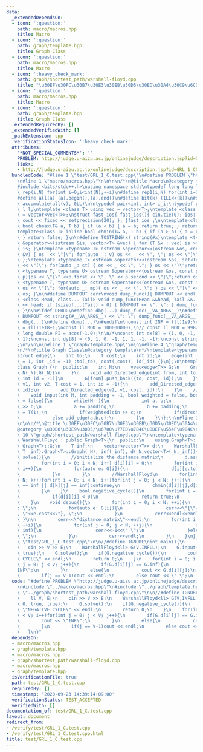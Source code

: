 ```yaml
---
data:
  _extendedDependsOn:
  - icon: ':question:'
    path: macro/macros.hpp
    title: Macro
  - icon: ':question:'
    path: graph/template.hpp
    title: Graph Class
  - icon: ':question:'
    path: macro/macros.hpp
    title: Macro
  - icon: ':heavy_check_mark:'
    path: graph/shortest_path/warshall-floyd.cpp
    title: "\u30EF\u30FC\u30B7\u30E3\u30EB\u30D5\u30ED\u30A4\u30C9\u6CD5"
  - icon: ':question:'
    path: macro/macros.hpp
    title: Macro
  - icon: ':question:'
    path: graph/template.hpp
    title: Graph Class
  _extendedRequiredBy: []
  _extendedVerifiedWith: []
  _pathExtension: cpp
  _verificationStatusIcon: ':heavy_check_mark:'
  attributes:
    '*NOT_SPECIAL_COMMENTS*': ''
    PROBLEM: http://judge.u-aizu.ac.jp/onlinejudge/description.jsp?id=GRL_1_C&lang=ja
    links:
    - http://judge.u-aizu.ac.jp/onlinejudge/description.jsp?id=GRL_1_C&lang=ja
  bundledCode: "#line 1 \"test/GRL_1_C.test.cpp\"\n#define PROBLEM \"http://judge.u-aizu.ac.jp/onlinejudge/description.jsp?id=GRL_1_C&lang=ja\"\
    \n#line 1 \"macro/macros.hpp\"\n\n\n\n/*\n@title Macro\n@category template\n*/\n\
    #include <bits/stdc++.h>\nusing namespace std;\ntypedef long long ll;\n#define\
    \ rep(i,N) for(int i=0;i<int(N);++i)\n#define rep1(i,N) for(int i=1;i<int(N);++i)\n\
    #define all(a) (a).begin(),(a).end()\n#define bit(k) (1LL<<(k))\n#define SUM(v)\
    \ accumulate(all(v), 0LL)\n\ntypedef pair<int, int> i_i;\ntypedef pair<ll, ll>\
    \ l_l;\ntemplate <class T> using vec = vector<T>;\ntemplate <class T> using vvec\
    \ = vector<vec<T>>;\nstruct fast_ios{ fast_ios(){ cin.tie(0); ios::sync_with_stdio(false);\
    \ cout << fixed << setprecision(20); }; }fast_ios_;\n\ntemplate<class T> inline\
    \ bool chmax(T& a, T b) { if (a < b) { a = b; return true; } return false; }\n\
    template<class T> inline bool chmin(T& a, T b) { if (a > b) { a = b; return true;\
    \ } return false; }\n\n#define TOSTRING(x) string(#x)\ntemplate <typename T> istream\
    \ &operator>>(istream &is, vector<T> &vec) { for (T &x : vec) is >> x; return\
    \ is; }\ntemplate <typename T> ostream &operator<<(ostream &os, const vector<T>\
    \ &v) { os  << \"[\"; for(auto _: v) os << _ << \", \"; os << \"]\"; return os;\
    \ };\ntemplate <typename T> ostream &operator<<(ostream &os, set<T> &st) { os\
    \ << \"(\"; for(auto _: st) { os << _ << \", \"; } os << \")\";return os;}\ntemplate\
    \ <typename T, typename U> ostream &operator<<(ostream &os, const pair< T, U >&\
    \ p){os << \"{\" <<p.first << \", \" << p.second << \"}\";return os; }\ntemplate\
    \ <typename T, typename U> ostream &operator<<(ostream &os, const map<T, U> &mp){\
    \ os << \"[\"; for(auto _: mp){ os << _ << \", \"; } os << \"]\" << endl; return\
    \ os; }\n\n#define DUMPOUT cerr\nvoid dump_func(){ DUMPOUT << endl; }\ntemplate\
    \ <class Head, class... Tail> void dump_func(Head &&head, Tail &&... tail) { DUMPOUT\
    \ << head; if (sizeof...(Tail) > 0) { DUMPOUT << \", \"; } dump_func(std::move(tail)...);\
    \ }\n\n#ifdef DEBUG\n#define dbg(...) dump_func(__VA_ARGS__)\n#define dump(...)\
    \ DUMPOUT << string(#__VA_ARGS__) << \": \"; dump_func(__VA_ARGS__)\n#else\n#define\
    \ dbg(...)\n#define dump(...)\n#endif\n\nconst int INF = (ll)1e9;\nconst ll INFLL\
    \ = (ll)1e18+1;\nconst ll MOD = 1000000007;\n// const ll MOD = 998244353;\nconst\
    \ long double PI = acos(-1.0);\n\n/*\nconst int dx[8] = {1, 0, -1, 0, 1, -1, -1,\
    \ 1};\nconst int dy[8] = {0, 1, 0, -1, 1, 1, -1, -1};\nconst string dir = \"DRUL\"\
    ;\n*/\n\n\n#line 1 \"graph/template.hpp\"\n\n\n#line 4 \"graph/template.hpp\"\n\
    \n/*\n@title Graph Class\n@category template\n*/\ntemplate<typename T = int>\n\
    struct edge{\n    int to;\n    T cost;\n    int id;\n    edge(int _to, T _cost\
    \ = 1, int _id = -1) :to(_to), cost(_cost), id(_id) {}\n};\n\ntemplate<class T>\n\
    class Graph {\n  public:\n    int N;\n    vvec<edge<T>> G;\n    Graph(int _N):\
    \ N(_N),G(_N){\n    }\n    void add_Directed_edge(int from, int to, T cost = 1,\
    \ int id = -1){\n        G[from].push_back({to, cost, id});\n    }\n    void add_edge(int\
    \ v1, int v2, T cost = 1, int id = -1){\n        add_Directed_edge(v1, v2, cost,\
    \ id);\n        add_Directed_edge(v2, v1, cost, id);\n    }\n    //standard input\n\
    \    void input(int M, int padding = -1, bool weighted = false, bool directed\
    \ = false){\n        while(M--){\n            int a, b;\n            cin >> a\
    \ >> b;\n            a += padding;\n            b += padding;\n            T c\
    \ = T(1);\n            if(weighted)cin >> c;\n            if(directed)add_Directed_edge(a,b,c);\n\
    \            else add_edge(a,b,c);\n        }\n    }\n};\n\n#line 1 \"graph/shortest_path/warshall-floyd.cpp\"\
    \n\n\n/*\n@title \u30EF\u30FC\u30B7\u30E3\u30EB\u30D5\u30ED\u30A4\u30C9\u6CD5\n\
    @category \u30B0\u30E9\u30D5/\u6700\u77ED\u7D4C\u8DEF\u554F\u984C\n\n*/\n#line\
    \ 10 \"graph/shortest_path/warshall-floyd.cpp\"\n\ntemplate<typename T>\nclass\
    \ WarshallFloyd : public Graph<T>{\n  public:\n    using Graph<T>::N;\n    using\
    \ Graph<T>::G;\n    T inf;\n    vector<vector<T>> d;\n    WarshallFloyd(int _N,\
    \ T _inf):Graph<T>::Graph(_N), inf(_inf), d(_N,vector<T>(_N,_inf)){}\n    void\
    \ solve(){\n        //initialize the distance matrix\n        d.assign(N, vector<T>(N,inf));\n\
    \        for(int i = 0; i < N; i++) d[i][i] = 0;\n        for(int i = 0; i < N;\
    \ i++){\n            for(auto e: G[i]){\n                d[i][e.to] = e.cost;\n\
    \            }\n        }\n        //WarshallFloyd\n        for(int k = 0; k <\
    \ N; k++)for(int i = 0; i < N; i++)for(int j = 0; j < N; j++){\n            if(d[i][k]\
    \ == inf || d[k][j] == inf)continue;\n            chmin(d[i][j],d[i][k] + d[k][j]);\n\
    \        }\n    }\n    bool negative_cycle(){\n        for(int i = 0; i < N; i++)\n\
    \            if(d[i][i] < 0)\n                return true;\n        return false;\n\
    \    }\n    void debug(){\n        for(int i = 0; i < N; ++i){\n            cerr<<i+1<<\"\
    : \";\n            for(auto e: G[i]){\n                cerr<<\"{\"<<e.to+1<<\"\
    , \"<<e.cost<<\"}, \";\n            }\n            cerr<<endl<<endl;\n       \
    \ }\n\n        cerr<<\"distance_matrix\"<<endl;\n        for(int i = 0; i < N;\
    \ ++i){\n            for(int j = 0; j < N; ++j){\n                if(d[i][j] ==\
    \ inf){\n                    cerr<<-1<<\" \";\n                }else cerr<<d[i][j]<<\"\
    \ \";\n            }\n            cerr<<endl;\n        }\n    }\n};\n\n#line 5\
    \ \"test/GRL_1_C.test.cpp\"\n\n//#define IGNORE\nint main(){\n    ll V, E;\n \
    \   cin >> V >> E;\n    WarshallFloyd<ll> G(V,INFLL);\n    G.input(E, 0, true,\
    \ true);\n    G.solve();\n    if(G.negative_cycle()){\n        cout << \"NEGATIVE\
    \ CYCLE\" << endl;\n        return 0;\n    }\n    for(int i = 0; i < V; i++)for(int\
    \ j = 0; j < V; j++){\n        if(G.d[i][j] == G.inf){\n            cout << \"\
    INF\";\n        }\n        else{\n            cout << G.d[i][j];\n        }\n\
    \        if(j == V-1)cout << endl;\n        else cout << \" \";\n    }\n}\n"
  code: "#define PROBLEM \"http://judge.u-aizu.ac.jp/onlinejudge/description.jsp?id=GRL_1_C&lang=ja\"\
    \n#include \"../macro/macros.hpp\"\n#include \"../graph/template.hpp\"\n#include\
    \ \"../graph/shortest_path/warshall-floyd.cpp\"\n\n//#define IGNORE\nint main(){\n\
    \    ll V, E;\n    cin >> V >> E;\n    WarshallFloyd<ll> G(V,INFLL);\n    G.input(E,\
    \ 0, true, true);\n    G.solve();\n    if(G.negative_cycle()){\n        cout <<\
    \ \"NEGATIVE CYCLE\" << endl;\n        return 0;\n    }\n    for(int i = 0; i\
    \ < V; i++)for(int j = 0; j < V; j++){\n        if(G.d[i][j] == G.inf){\n    \
    \        cout << \"INF\";\n        }\n        else{\n            cout << G.d[i][j];\n\
    \        }\n        if(j == V-1)cout << endl;\n        else cout << \" \";\n \
    \   }\n}"
  dependsOn:
  - macro/macros.hpp
  - graph/template.hpp
  - macro/macros.hpp
  - graph/shortest_path/warshall-floyd.cpp
  - macro/macros.hpp
  - graph/template.hpp
  isVerificationFile: true
  path: test/GRL_1_C.test.cpp
  requiredBy: []
  timestamp: '2020-09-23 14:39:14+09:00'
  verificationStatus: TEST_ACCEPTED
  verifiedWith: []
documentation_of: test/GRL_1_C.test.cpp
layout: document
redirect_from:
- /verify/test/GRL_1_C.test.cpp
- /verify/test/GRL_1_C.test.cpp.html
title: test/GRL_1_C.test.cpp
---
```

